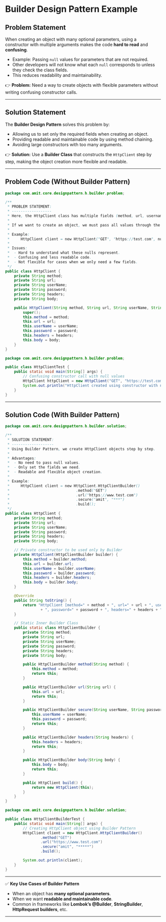 
# **Builder Design Pattern Example**

## **Problem Statement**

When creating an object with many optional parameters, using a constructor with multiple arguments makes the code **hard to read** and **confusing**.

* Example: Passing `null` values for parameters that are not required.
* Other developers will not know what each `null` corresponds to unless they check the class fields.
* This reduces readability and maintainability.

👉 **Problem:** Need a way to create objects with flexible parameters without writing confusing constructor calls.

---

## **Solution Statement**

The **Builder Design Pattern** solves this problem by:

* Allowing us to set only the required fields when creating an object.
* Providing readable and maintainable code by using method chaining.
* Avoiding large constructors with too many arguments.

👉 **Solution:** Use a **Builder Class** that constructs the `HttpClient` step by step, making the object creation more flexible and readable.

---

## **Problem Code (Without Builder Pattern)**

```java
package com.amit.core.designpattern.h.builder.problem;

/**
 * PROBLEM STATEMENT:
 * ------------------
 * Here, the HttpClient class has multiple fields (method, url, username, password, headers, body).
 * 
 * If we want to create an object, we must pass all values through the constructor, even if many are null.
 * 
 * Example:
 *     HttpClient client = new HttpClient("GET", "https://test.com", null, null, null, null);
 * 
 * Issues:
 *  - Hard to understand what these nulls represent.
 *  - Confusing and less readable code.
 *  - Not flexible for cases when we only need a few fields.
 */
public class HttpClient {
	private String method;
	private String url;
	private String userName;
	private String password;
	private String headers;
	private String body;

	public HttpClient(String method, String url, String userName, String password, String headers, String body) {
		super();
		this.method = method;
		this.url = url;
		this.userName = userName;
		this.password = password;
		this.headers = headers;
		this.body = body;
	}
}
```

```java
package com.amit.core.designpattern.h.builder.problem;

public class HttpClientTest {
	public static void main(String[] args) {
		// Confusing constructor call with null values
		HttpClient httpClient = new HttpClient("GET", "https://test.com", null, null, null, null);
		System.out.println("HttpClient created using constructor with nulls!");
	}
}
```

---

## **Solution Code (With Builder Pattern)**

```java
package com.amit.core.designpattern.h.builder.solution;

/**
 * SOLUTION STATEMENT:
 * -------------------
 * Using Builder Pattern, we create HttpClient objects step by step.
 * 
 * Advantages:
 *  - No need to pass null values.
 *  - Only set the fields we need.
 *  - Readable and flexible object creation.
 * 
 * Example:
 *     HttpClient client = new HttpClient.HttpClientBuilder()
 *                              .method("GET")
 *                              .url("https://www.test.com")
 *                              .secure("amit", "***")
 *                              .build();
 */
public class HttpClient {
	private String method;
	private String url;
	private String userName;
	private String password;
	private String headers;
	private String body;

	// Private constructor to be used only by Builder
	private HttpClient(HttpClientBuilder builder) {
		this.method = builder.method;
		this.url = builder.url;
		this.userName = builder.userName;
		this.password = builder.password;
		this.headers = builder.headers;
		this.body = builder.body;
	}

	@Override
	public String toString() {
		return "HttpClient [method=" + method + ", url=" + url + ", userName=" + userName 
				+ ", password=" + password + ", headers=" + headers + ", body=" + body + "]";
	}

	// Static Inner Builder Class
	public static class HttpClientBuilder {
		private String method;
		private String url;
		private String userName;
		private String password;
		private String headers;
		private String body;

		public HttpClientBuilder method(String method) {
			this.method = method;
			return this;
		}

		public HttpClientBuilder url(String url) {
			this.url = url;
			return this;
		}

		public HttpClientBuilder secure(String userName, String password) {
			this.userName = userName;
			this.password = password;
			return this;
		}

		public HttpClientBuilder headers(String headers) {
			this.headers = headers;
			return this;
		}

		public HttpClientBuilder body(String body) {
			this.body = body;
			return this;
		}

		public HttpClient build() {
			return new HttpClient(this);
		}
	}
}
```

```java
package com.amit.core.designpattern.h.builder.solution;

public class HttpClientBuilderTest {
	public static void main(String[] args) {
		// Creating HttpClient object using Builder Pattern
		HttpClient client = new HttpClient.HttpClientBuilder()
				.method("GET")
				.url("https://www.test.com")
				.secure("amit", "*****")
				.build();

		System.out.println(client);
	}
}
```

---

✅ **Key Use Cases of Builder Pattern**

* When an object has **many optional parameters**.
* When we want **readable and maintainable code**.
* Common in frameworks like **Lombok’s @Builder**, **StringBuilder**, **HttpRequest builders**, etc.

---